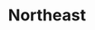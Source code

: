 ---
layout: default
title: Northeast
desc: "Discover the resorts that skiers and riders are most passionate about in North America."
section_id: overall
resions: west-coast
permalink: "/winners/west-coast/overall/"
---